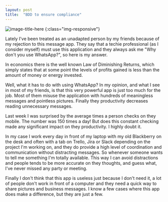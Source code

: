 ```yaml
---
layout: post
title:  "BDD to ensure compliance"
---
```

![image-title-here](http://ind5.ccio.co/HA/JD/VE/bb4cec84d2d5c32c251c143fdb23952d.jpg?iw=300)
{:class="img-responsive"}



Lately I've been treated as an unadapted person by my friends because of my rejection to this message app. They say that a techie professional (as I consider myself) must use this application and they always ask me "Why don't you use WhatsApp?", so here is my answer.

In economics there is the well known Law of Diminishing Returns, which simply states that at some point the levels of profits gained is less than the amount of money or energy invested.

Well, what it has to do with using WhatsApp? In my opinion, and what I see in most of my friends, is that this very powerful app is just too much for the job. Most of them misuse the application with hundreds of meaningless messages and pointless pictures. Finally they productivity decreases reading unnecessary messages.

Last week I was surprised by the average times a person checks on they mobile. The number was 150 times a day! But does this constant checking made any significant impact on they productivity. I highly doubt it.

In my case I work every day in front of my laptop with my old Blackberry on the desk and often with a tab on Trello, Jira or Slack depending on the project I'm working on, and they do provide a high level of coordination and communication without distracting messages. So whenever someone wants to tell me something I'm totally available. This way I can avoid distractions and people tends to be more accurate on they thoughts, and guess what, I've never missed any party or meeting.

Finally I don't think that this app is useless just because I don't need it, a lot of people don't work in front of a computer and they need a quick way to share pictures and business messages. I know a few cases where this app does make a difference, but they are just a few.
